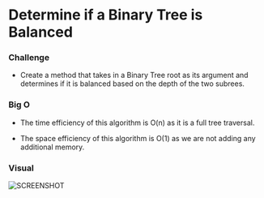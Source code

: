 # Determine if a Binary Tree is Balanced

### Challenge

- Create a method that takes in a Binary Tree root as its argument and determines if it is balanced based on the depth of the two subrees.
### Big O

- The time efficiency of this algorithm is O(n) as it is a full tree traversal.

- The space efficiency of this algorithm is O(1) as we are not adding any additional memory.

### Visual
![SCREENSHOT]()
